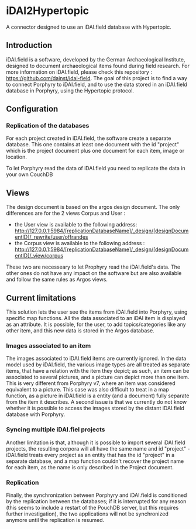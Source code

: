 # iDAI2Hypertopic
A connector designed to use an iDAI.field database with Hypertopic.

## Introduction
iDAI.field is a software, developed by the German Archaeological Institute, designed to document archaeological items found during field research. For more information on iDAI.field, please check this repository : https://github.com/dainst/idai-field.
The goal of this project is to find a way to connect Porphyry to iDAI.field, and to use the data stored in an iDAI.field database in Porphyry, using the Hypertopic protocol.

## Configuration

### Replication of the databases
For each project created in iDAI.field, the software create a separate database. This one contains at least one document with the id "project" which is the project document plus one document for each item, image or location.

To let Porphyry read the data of iDAI.field you need to replicate the data in your own CouchDB

## Views
The design document is based on the argos design document. The only differences are for the 2 views Corpus and User :

* the User view is available to the following address: <http://127.0.0.1:5984/[replicationDatabaseName]/_design/[designDocumentID]/_rewrite/user/offrandes>
* the Corpus view is available to the following address : <http://127.0.0.1:5984/[replicationDatabaseName]/_design/[designDocumentID]/_view/corpus>

These two are necesseary to let Prophyry read the iDAI.field's data. The other ones do not have any impact on the software but are also available and follow the same rules as Argos views.

## Current limitations

This solution lets the user see the items from iDAI.field into Porphyry, using specific map functions. All the data associated to an iDAI item is displayed as an attribute. It is possible, for the user, to add topics/categories like any other item, and this new data is stored in the Argos database.

### Images associated to an item
The images associated to iDAI.field items are currently ignored. In the data model used by iDAI.field, the various image types are all treated as separate items, that have a relation with the item they depict; as such, an item can be associated to several pictures, and a picture can depict more than one item. This is very different from Porphyry v7, where an item was considered equivalent to a picture. This case was also difficult to treat in a map function, as a picture in iDAI.field is a entity (and a document) fully separate from the item it describes.
A second issue is that we currently do not know whether it is possible to access the images stored by the distant iDAI.field database with Porphyry.

### Syncing multiple iDAI.fiel projects
Another limitation is that, although it is possible to import several iDAI.field projects, the resulting corpora will all have the same name and id "project" - iDAI.field treats every project as an entity that has the id "project" in a separate database, and a map function couldn't recover the project name for each item, as the name is only described in the Project document.

### Replication
Finally, the synchronization between Porphyry and iDAI.field is conditioned by the replication between the databases; if it is interrupted for any reason (this seems to include a restart of the PouchDB server, but this requires further investigation), the two applications will not be synchronized anymore until the replication is resumed.
